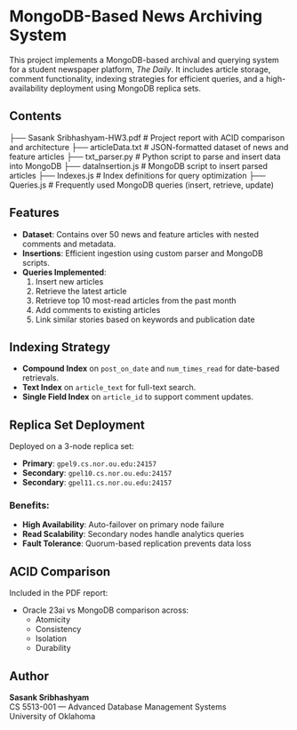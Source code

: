 # MongoDB-Based News Archiving System

This project implements a MongoDB-based archival and querying system for a student newspaper platform, *The Daily*. It includes article storage, comment functionality, indexing strategies for efficient queries, and a high-availability deployment using MongoDB replica sets.

## Contents

├── Sasank Sribhashyam-HW3.pdf # Project report with ACID comparison and architecture
├── articleData.txt # JSON-formatted dataset of news and feature articles
├── txt_parser.py # Python script to parse and insert data into MongoDB
├── dataInsertion.js # MongoDB script to insert parsed articles
├── Indexes.js # Index definitions for query optimization
├── Queries.js # Frequently used MongoDB queries (insert, retrieve, update)


## Features

- **Dataset**: Contains over 50 news and feature articles with nested comments and metadata.
- **Insertions**: Efficient ingestion using custom parser and MongoDB scripts.
- **Queries Implemented**:
  1. Insert new articles
  2. Retrieve the latest article
  3. Retrieve top 10 most-read articles from the past month
  4. Add comments to existing articles
  5. Link similar stories based on keywords and publication date

## Indexing Strategy

- **Compound Index** on `post_on_date` and `num_times_read` for date-based retrievals.
- **Text Index** on `article_text` for full-text search.
- **Single Field Index** on `article_id` to support comment updates.

## Replica Set Deployment

Deployed on a 3-node replica set:

- **Primary**: `gpel9.cs.nor.ou.edu:24157`
- **Secondary**: `gpel10.cs.nor.ou.edu:24157`
- **Secondary**: `gpel11.cs.nor.ou.edu:24157`

### Benefits:

- **High Availability**: Auto-failover on primary node failure
- **Read Scalability**: Secondary nodes handle analytics queries
- **Fault Tolerance**: Quorum-based replication prevents data loss

## ACID Comparison

Included in the PDF report:
- Oracle 23ai vs MongoDB comparison across:
  - Atomicity
  - Consistency
  - Isolation
  - Durability

## Author

**Sasank Sribhashyam**  
CS 5513-001 — Advanced Database Management Systems  
University of Oklahoma
